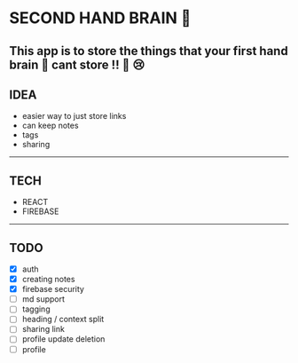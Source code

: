 # SECOND HAND BRAIN 🧠

## **This app is to store the things that your first hand brain 🧠 cant store !! 👀 😢**

## IDEA

-   easier way to just store links
-   can keep notes
-   tags
-   sharing

---

## TECH

-   REACT
-   FIREBASE

---

## TODO

-   [x] auth
-   [x] creating notes
-   [x] firebase security
-   [ ] md support
-   [ ] tagging
-   [ ] heading / context split
-   [ ] sharing link
-   [ ] profile update deletion
-   [ ] profile
